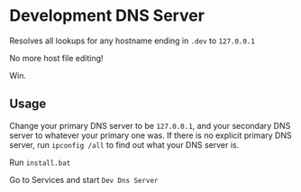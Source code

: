 # Development DNS Server

Resolves all lookups for any hostname ending in `.dev` to `127.0.0.1`

No more host file editing!

Win.


## Usage

Change your primary DNS server to be `127.0.0.1`, and your secondary DNS server to whatever your primary one was.
If there is no explicit primary DNS server, run `ipconfig /all` to find out what your DNS server is.

Run `install.bat`

Go to Services and start `Dev Dns Server`